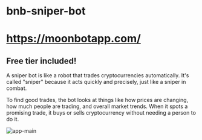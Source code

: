 # bnb-sniper-bot

# https://moonbotapp.com/

## Free tier included!

A sniper bot is like a robot that trades cryptocurrencies automatically. It's called "sniper" because it acts quickly and precisely, just like a sniper in combat.

To find good trades, the bot looks at things like how prices are changing, how much people are trading, and overall market trends. When it spots a promising trade, it buys or sells cryptocurrency without needing a person to do it.

![app-main](https://github.com/kongo23/bnb-sniper-bot/assets/12494692/681230f6-cbac-4037-b597-9b14906cb5a1)

